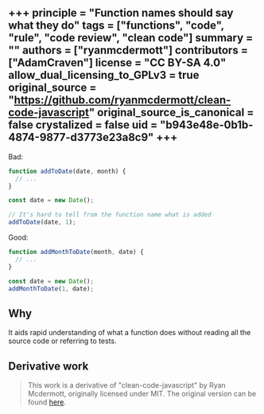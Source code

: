 +++
principle = "Function names should say what they do"
tags = ["functions", "code", "rule", "code review", "clean code"]
summary = ""
authors = ["ryanmcdermott"]
contributors = ["AdamCraven"]
license = "CC BY-SA 4.0"
allow_dual_licensing_to_GPLv3 = true
original_source = "https://github.com/ryanmcdermott/clean-code-javascript"
original_source_is_canonical = false
crystalized = false
uid = "b943e48e-0b1b-4874-9877-d3773e23a8c9"
+++
---

Bad:
```js
function addToDate(date, month) {
  // ...
}

const date = new Date();

// It's hard to tell from the function name what is added
addToDate(date, 1);
```

Good:
```js
function addMonthToDate(month, date) {
  // ...
}

const date = new Date();
addMonthToDate(1, date);
```

## Why

It aids rapid understanding of what a function does without reading all the source code or referring to tests.

## Derivative work

> This work is a derivative of "clean-code-javascript" by Ryan Mcdermott, originally licensed under MIT. The original version can be found [here](https://github.com/ryanmcdermott/clean-code-javascript/tree/3ff9eba6d460f31db8146762bade4fcc32626762).